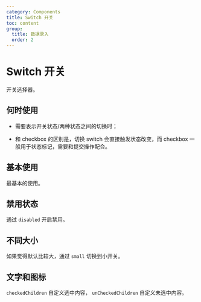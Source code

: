 ```yaml
---
category: Components
title: Switch 开关
toc: content
group:
  title: 数据录入
  order: 2
---
```


# Switch 开关

开关选择器。

## 何时使用

- 需要表示开关状态/两种状态之间的切换时；

- 和 checkbox 的区别是，切换 switch 会直接触发状态改变，而 checkbox 一般用于状态标记，需要和提交操作配合。

## 基本使用

最基本的使用。

<code src="./demos/basic.tsx"></code>

## 禁用状态

通过 `disabled` 开启禁用。

<code src="./demos/disabled.tsx" ></code>

## 不同大小

如果觉得默认比较大，通过 `small` 切换到小开关。

<code src="./demos/size.tsx" ></code>

## 文字和图标

`checkedChildren` 自定义选中内容， `unCheckedChildren` 自定义未选中内容。

<code src="./demos/checkedChildren.tsx" ></code>
